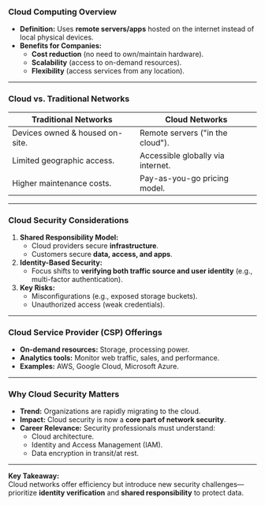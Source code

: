 ### **Cloud Computing Overview**  
- **Definition:** Uses **remote servers/apps** hosted on the internet instead of local physical devices.  
- **Benefits for Companies:**  
  - **Cost reduction** (no need to own/maintain hardware).  
  - **Scalability** (access to on-demand resources).  
  - **Flexibility** (access services from any location).  

---

### **Cloud vs. Traditional Networks**  
| **Traditional Networks**       | **Cloud Networks**                |  
|---------------------------------|-----------------------------------|  
| Devices owned & housed on-site. | Remote servers ("in the cloud").  |  
| Limited geographic access.      | Accessible globally via internet. |  
| Higher maintenance costs.       | Pay-as-you-go pricing model.      |  

---

### **Cloud Security Considerations**  
1. **Shared Responsibility Model:**  
   - Cloud providers secure **infrastructure**.  
   - Customers secure **data, access, and apps**.  
2. **Identity-Based Security:**  
   - Focus shifts to **verifying both traffic source and user identity** (e.g., multi-factor authentication).  
3. **Key Risks:**  
   - Misconfigurations (e.g., exposed storage buckets).  
   - Unauthorized access (weak credentials).  

---

### **Cloud Service Provider (CSP) Offerings**  
- **On-demand resources:** Storage, processing power.  
- **Analytics tools:** Monitor web traffic, sales, and performance.  
- **Examples:** AWS, Google Cloud, Microsoft Azure.  

---

### **Why Cloud Security Matters**  
- **Trend:** Organizations are rapidly migrating to the cloud.  
- **Impact:** Cloud security is now a **core part of network security**.  
- **Career Relevance:** Security professionals must understand:  
  - Cloud architecture.  
  - Identity and Access Management (IAM).  
  - Data encryption in transit/at rest.  

---

**Key Takeaway:**  
Cloud networks offer efficiency but introduce new security challenges—prioritize **identity verification** and **shared responsibility** to protect data.  
